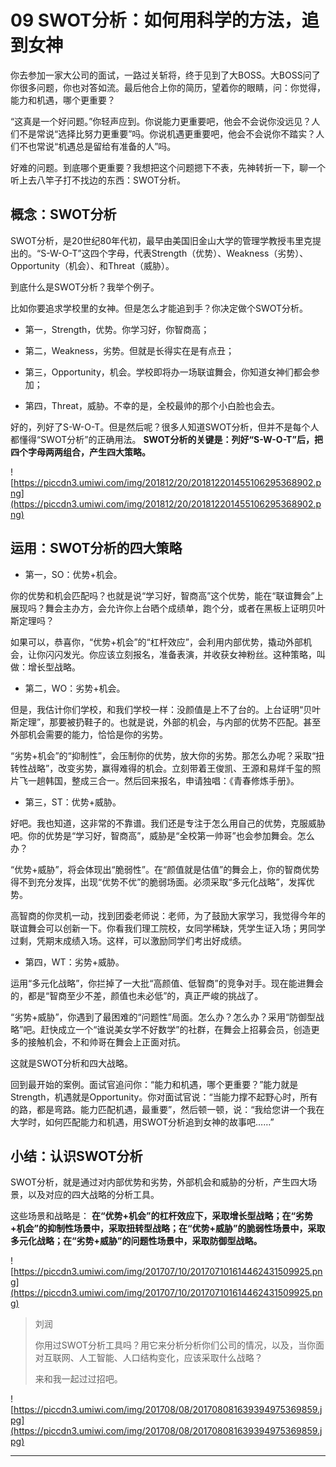 # 09 SWOT分析：如何用科学的方法，追到女神

你去参加一家大公司的面试，一路过关斩将，终于见到了大BOSS。大BOSS问了你很多问题，你也对答如流。最后他合上你的简历，望着你的眼睛，问：你觉得，能力和机遇，哪个更重要？

“这真是一个好问题。”你轻声应到。你说能力更重要吧，他会不会说你没远见？人们不是常说“选择比努力更重要”吗。你说机遇更重要吧，他会不会说你不踏实？人们不也常说“机遇总是留给有准备的人”吗。

好难的问题。到底哪个更重要？我想把这个问题摁下不表，先神转折一下，聊一个听上去八竿子打不找边的东西：SWOT分析。

## 概念：SWOT分析

SWOT分析，是20世纪80年代初，最早由美国旧金山大学的管理学教授韦里克提出的。“S-W-O-T”这四个字母，代表Strength（优势）、Weakness（劣势）、Opportunity（机会）、和Threat（威胁）。

到底什么是SWOT分析？我举个例子。

比如你要追求学校里的女神。但是怎么才能追到手？你决定做个SWOT分析。

* 第一，Strength，优势。你学习好，你智商高；

* 第二，Weakness，劣势。但就是长得实在是有点丑；

* 第三，Opportunity，机会。学校即将办一场联谊舞会，你知道女神们都会参加；

* 第四，Threat，威胁。不幸的是，全校最帅的那个小白脸也会去。

好的，列好了S-W-O-T。但是然后呢？很多人知道SWOT分析，但并不是每个人都懂得“SWOT分析”的正确用法。 **SWOT分析的关键是：列好“S-W-O-T”后，把四个字母两两组合，产生四大策略。**

![https://piccdn3.umiwi.com/img/201812/20/201812201455106295368902.png](https://piccdn3.umiwi.com/img/201812/20/201812201455106295368902.png)

## 运用：SWOT分析的四大策略

* 第一，SO：优势+机会。

你的优势和机会匹配吗？也就是说“学习好，智商高”这个优势，能在“联谊舞会”上展现吗？舞会主办方，会允许你上台晒个成绩单，跑个分，或者在黑板上证明贝叶斯定理吗？

如果可以，恭喜你，“优势+机会”的“杠杆效应”，会利用内部优势，撬动外部机会，让你闪闪发光。你应该立刻报名，准备表演，并收获女神粉丝。这种策略，叫做：增长型战略。

* 第二，WO：劣势+机会。

但是，我估计你们学校，和我们学校一样：没颜值是上不了台的。上台证明“贝叶斯定理”，那要被扔鞋子的。也就是说，外部的机会，与内部的优势不匹配。甚至外部机会需要的能力，恰恰是你的劣势。

“劣势+机会”的“抑制性”，会压制你的优势，放大你的劣势。那怎么办呢？采取“扭转性战略”，改变劣势，赢得难得的机会。立刻带着王俊凯、王源和易烊千玺的照片飞一趟韩国，整成三合一。然后回来报名，申请独唱：《青春修炼手册》。

* 第三，ST：优势+威胁。

好吧。我也知道，这非常的不靠谱。我们还是专注于怎么用自己的优势，克服威胁吧。你的优势是“学习好，智商高”，威胁是“全校第一帅哥”也会参加舞会。怎么办？

“优势+威胁”，将会体现出“脆弱性”。在“颜值就是估值”的舞会上，你的智商优势得不到充分发挥，出现“优势不优”的脆弱场面。必须采取“多元化战略”，发挥优势。

高智商的你灵机一动，找到团委老师说：老师，为了鼓励大家学习，我觉得今年的联谊舞会可以创新一下。你看我们理工院校，女同学稀缺，凭学生证入场；男同学过剩，凭期末成绩入场。这样，可以激励同学们考出好成绩。

* 第四，WT：劣势+威胁。

运用“多元化战略”，你拦掉了一大批“高颜值、低智商”的竞争对手。现在能进舞会的，都是“智商至少不差，颜值也未必低”的，真正严峻的挑战了。

“劣势+威胁”，你遇到了最困难的“问题性”局面。怎么办？怎么办？采用“防御型战略”吧。赶快成立一个“谁说美女学不好数学”的社群，在舞会上招募会员，创造更多的接触机会，不和帅哥在舞会上正面对抗。

这就是SWOT分析和四大战略。

回到最开始的案例。面试官追问你：“能力和机遇，哪个更重要？”能力就是Strength，机遇就是Opportunity。你对面试官说：“当能力撑不起野心时，所有的路，都是弯路。能力匹配机遇，最重要”，然后顿一顿，说：“我给您讲一个我在大学时，如何匹配能力和机遇，用SWOT分析追到女神的故事吧……”

## 小结：认识SWOT分析

SWOT分析，就是通过对内部优势和劣势，外部机会和威胁的分析，产生四大场景，以及对应的四大战略的分析工具。

这些场景和战略是： **在“优势+机会”的杠杆效应下，采取增长型战略；在“劣势+机会”的抑制性场景中，采取扭转型战略；在“优势+威胁”的脆弱性场景中，采取多元化战略；在“劣势+威胁”的问题性场景中，采取防御型战略。**

![https://piccdn3.umiwi.com/img/201707/10/201707101614462431509925.png](https://piccdn3.umiwi.com/img/201707/10/201707101614462431509925.png)

> 刘润
> 
> 你用过SWOT分析工具吗？用它来分析分析你们公司的情况，以及，当你面对互联网、人工智能、人口结构变化，应该采取什么战略？
> 
> 来和我一起过过招吧。

![https://piccdn3.umiwi.com/img/201708/08/201708081639394975369859.jpg](https://piccdn3.umiwi.com/img/201708/08/201708081639394975369859.jpg)

---
